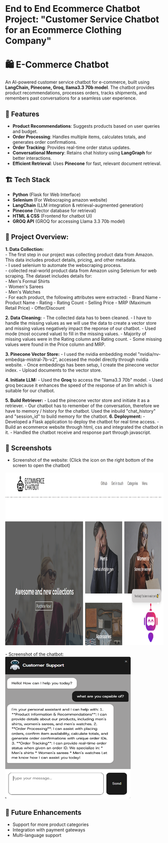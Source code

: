 # End to End Ecommerce Chatbot Project: "Customer Service Chatbot for an Ecommerce Clothing Company"

# 🛍️ E-Commerce Chatbot

An AI-powered customer service chatbot for e-commerce, built using **LangChain, Pinecone, Groq, llama3.3 70b model**. The chatbot provides product recommendations, processes orders, tracks shipments, and remembers past conversations for a seamless user experience.


## 🚀 Features
- **Product Recommendations**: Suggests products based on user queries and budget.
- **Order Processing**: Handles multiple items, calculates totals, and generates order confirmations.
- **Order Tracking**: Provides real-time order status updates.
- **Conversational Memory**: Retains chat history using **LangGraph** for better interactions.
- **Efficient Retrieval**: Uses **Pinecone** for fast, relevant document retrieval.


## 🏗️ Tech Stack
- **Python** (Flask for Web Interface)
- **Selenium** (For Webscraping amazon website)
- **LangChain** (LLM integration & retrieval-augmented generation)
- **Pinecone** (Vector database for retrieval)
- **HTML & CSS** (Frontend for chatbot UI)
- **GROQ API** (GROQ for accessing Llama 3.3 70b model) 


## :bricks: Project Overview:  
**1. Data Collection:**    
    - The first step in our project was collecting product data from Amazon. This data includes product details, pricing, and other metadata.  
    - I used selenium to automate the webscraping process.  
    - collected real-world product data from Amazon using Selenium for web scraping. The dataset includes details for:  
          - Men's Formal Shirts  
          - Women's Sarees  
          - Men's Watches  
    - For each product, the following attributes were extracted:
          - Brand Name
          - Product Name
          - Rating
          - Rating Count
          - Selling Price
          - MRP (Maximum Retail Price)
          - Offer/Discount

**2. Data Cleaning:**
    - The collected data has to been cleaned.
    - I have to handle the missing values as we will use the data to create a vector store and missing values negatively impact the reponse of our chatbot.
    - Used mode (most occured value) to fill in the missing values.
    - Majority of missing values were in the Rating column and Rating count.
    - Some missing values were found in the Price column and MRP.
  
**3. Pinecone Vector Store:**
    - I used the nvidia embedding model "nvidia/nv-embedqa-mistral-7b-v2", accessed the model directly through nvidia website.
    - Once embeddings has been setup, I create the pinecone vector index. 
    - Upload documents to the vector store.    

**4. Initiate LLM:** 
    - Used the **Groq** to access the "llama3.3 70b" model.
    - Used groq because it enhances the speed of the response of an llm which is suitable for our chatbot. 
      
**5. Build Retriever:**
      - Load the pinecone vector store and initiate it as a retriever.
      -  Our chatbot has to remember of the conversation, therefore we have to memory / history for the chatbot. Used the inbuild "chat_history" and "session_id" to build memory for the chatbot.
**6. Deployment:**
      - Developed a Flask application to deploy the chatbot for real time access. 
      - Build an ecommerce website through html, css and integrated the chatbot in it. 
      - Handled the chatbot receive and response part through javascript. 


## 📸 Screenshots  
- Screenshot of the website:  (Click the icon on the right bottom of the screen to open the chatbot) 
<img src="readme_images/screenshot_1.PNG" width="950" height="550">  
<br><br>
- Screenshot of the chatbot:  
<img src="readme_images/screenshot_2.PNG" width="400" height="450">  

## 🎯 Future Enhancements
- Support for more product categories
- Integration with payment gateways
- Multi-language support




